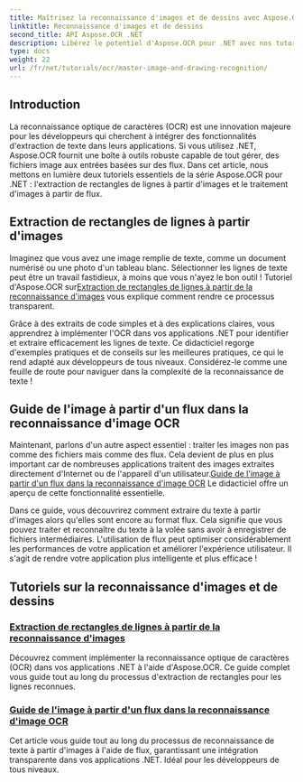 ```yaml
---
title: Maîtrisez la reconnaissance d'images et de dessins avec Aspose.OCR pour .NET
linktitle: Reconnaissance d'images et de dessins
second_title: API Aspose.OCR .NET
description: Libérez le potentiel d'Aspose.OCR pour .NET avec nos tutoriels sur la reconnaissance d'images et de dessins, apportant l'extraction de texte à vos applications sans effort.
type: docs
weight: 22
url: /fr/net/tutorials/ocr/master-image-and-drawing-recognition/
---
```

## Introduction

La reconnaissance optique de caractères (OCR) est une innovation majeure pour les développeurs qui cherchent à intégrer des fonctionnalités d'extraction de texte dans leurs applications. Si vous utilisez .NET, Aspose.OCR fournit une boîte à outils robuste capable de tout gérer, des fichiers image aux entrées basées sur des flux. Dans cet article, nous mettons en lumière deux tutoriels essentiels de la série Aspose.OCR pour .NET : l'extraction de rectangles de lignes à partir d'images et le traitement d'images à partir de flux. 

## Extraction de rectangles de lignes à partir d'images

 Imaginez que vous avez une image remplie de texte, comme un document numérisé ou une photo d'un tableau blanc. Sélectionner les lignes de texte peut être un travail fastidieux, à moins que vous n'ayez le bon outil ! Tutoriel d'Aspose.OCR sur[Extraction de rectangles de lignes à partir de la reconnaissance d'images](./line-rectangles-from-images-recognition/) vous explique comment rendre ce processus transparent.

Grâce à des extraits de code simples et à des explications claires, vous apprendrez à implémenter l'OCR dans vos applications .NET pour identifier et extraire efficacement les lignes de texte. Ce didacticiel regorge d'exemples pratiques et de conseils sur les meilleures pratiques, ce qui le rend adapté aux développeurs de tous niveaux. Considérez-le comme une feuille de route pour naviguer dans la complexité de la reconnaissance de texte !

## Guide de l'image à partir d'un flux dans la reconnaissance d'image OCR

Maintenant, parlons d'un autre aspect essentiel : traiter les images non pas comme des fichiers mais comme des flux. Cela devient de plus en plus important car de nombreuses applications traitent des images extraites directement d'Internet ou de l'appareil d'un utilisateur.[Guide de l'image à partir d'un flux dans la reconnaissance d'image OCR](./guide-to-image-from-stream/) Le didacticiel offre un aperçu de cette fonctionnalité essentielle.

Dans ce guide, vous découvrirez comment extraire du texte à partir d'images alors qu'elles sont encore au format flux. Cela signifie que vous pouvez traiter et reconnaître du texte à la volée sans avoir à enregistrer de fichiers intermédiaires. L'utilisation de flux peut optimiser considérablement les performances de votre application et améliorer l'expérience utilisateur. Il s'agit de rendre votre application plus intelligente et plus efficace !

## Tutoriels sur la reconnaissance d'images et de dessins
### [Extraction de rectangles de lignes à partir de la reconnaissance d'images](./line-rectangles-from-images-recognition/)
Découvrez comment implémenter la reconnaissance optique de caractères (OCR) dans vos applications .NET à l'aide d'Aspose.OCR. Ce guide complet vous guide tout au long du processus d'extraction de rectangles pour les lignes reconnues.
### [Guide de l'image à partir d'un flux dans la reconnaissance d'image OCR](./guide-to-image-from-stream/)
Cet article vous guide tout au long du processus de reconnaissance de texte à partir d'images à l'aide de flux, garantissant une intégration transparente dans vos applications .NET. Idéal pour les développeurs de tous niveaux.